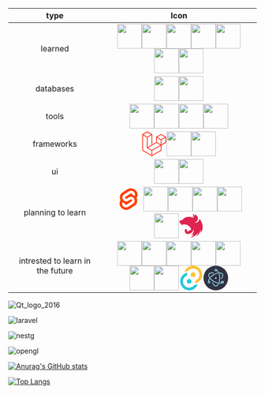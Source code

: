 | type           |                                                        Icon                                                        | 
|:-------------: | :---------------------------------------------------------------------------------------------------------------------------: | 
|    learned     |              <img height="50" src="https://user-images.githubusercontent.com/25181517/192158954-f88b5814-d510-4564-b285-dff7d6400dad.png"><img height="50" src="https://user-images.githubusercontent.com/25181517/183898674-75a4a1b1-f960-4ea9-abcb-637170a00a75.png"><img height="50" src="https://user-images.githubusercontent.com/25181517/117447155-6a868a00-af3d-11eb-9cfe-245df15c9f3f.png"><img height="50" src="https://user-images.githubusercontent.com/25181517/183568594-85e280a7-0d7e-4d1a-9028-c8c2209e073c.png"><img height="50" src="https://user-images.githubusercontent.com/25181517/117201156-9a724800-adec-11eb-9a9d-3cd0f67da4bc.png"><img height="50" src="https://user-images.githubusercontent.com/25181517/183423507-c056a6f9-1ba8-4312-a350-19bcbc5a8697.png"><img height="50" src="https://user-images.githubusercontent.com/25181517/183570228-6a040b9f-3ddf-47a2-a201-743121dac664.png">| 
| databases      |                                                            <img height="50" src="https://user-images.githubusercontent.com/25181517/183896128-ec99105a-ec1a-4d85-b08b-1aa1620b2046.png"><img height="50" src="https://user-images.githubusercontent.com/25181517/182884177-d48a8579-2cd0-447a-b9a6-ffc7cb02560e.png">|
| tools          |                     <img height="50" src="https://user-images.githubusercontent.com/25181517/192108891-d86b6220-e232-423a-bf5f-90903e6887c3.png"><img height="50" src="https://user-images.githubusercontent.com/25181517/192108372-f71d70ac-7ae6-4c0d-8395-51d8870c2ef0.png"><img height="50" src="https://user-images.githubusercontent.com/25181517/117207242-07d5a700-adf4-11eb-975e-be04e62b984b.png"><img height="50" src="https://user-images.githubusercontent.com/25181517/121401671-49102800-c959-11eb-9f6f-74d49a5e1774.png">|
| frameworks     |            <svg width="50" height="50" viewBox="0 0 256 264" version="1.1" xmlns="http://www.w3.org/2000/svg" xmlns:xlink="http://www.w3.org/1999/xlink" preserveAspectRatio="xMidYMid"><g><path d="M255.855641,59.619717 C255.950565,59.9710596 256,60.3333149 256,60.6972536 L256,117.265345 C256,118.743206 255.209409,120.108149 253.927418,120.843385 L206.448786,148.178786 L206.448786,202.359798 C206.448786,203.834322 205.665123,205.195421 204.386515,205.937838 L105.27893,262.990563 C105.05208,263.119455 104.804608,263.201946 104.557135,263.289593 C104.464333,263.320527 104.376687,263.377239 104.278729,263.403017 C103.585929,263.58546 102.857701,263.58546 102.164901,263.403017 C102.051476,263.372083 101.948363,263.310215 101.840093,263.26897 C101.613244,263.186479 101.376082,263.1143 101.159544,262.990563 L2.07258227,205.937838 C0.7913718,205.201819 0,203.837372 0,202.359798 L0,32.6555248 C0,32.2843161 0.0515567729,31.9234187 0.144358964,31.5728326 C0.175293028,31.454252 0.24747251,31.3459828 0.288717928,31.2274022 C0.366053087,31.0108638 0.438232569,30.7891697 0.55165747,30.5880982 C0.628992629,30.4540506 0.742417529,30.3457814 0.83521972,30.2220451 C0.953800298,30.0570635 1.06206952,29.8869261 1.20127281,29.7425672 C1.31985339,29.6239866 1.4745237,29.5363401 1.60857131,29.4332265 C1.75808595,29.3094903 1.89213356,29.1754427 2.06227091,29.0774848 L2.06742659,29.0774848 L51.6134853,0.551122364 C52.8901903,-0.183535768 54.4613221,-0.183535768 55.7380271,0.551122364 L105.284086,29.0774848 L105.294397,29.0774848 C105.459379,29.1805983 105.598582,29.3094903 105.748097,29.4280708 C105.882144,29.5311844 106.031659,29.6239866 106.15024,29.7374115 C106.294599,29.8869261 106.397712,30.0570635 106.521448,30.2220451 C106.609095,30.3457814 106.727676,30.4540506 106.799855,30.5880982 C106.918436,30.7943253 106.985459,31.0108638 107.06795,31.2274022 C107.109196,31.3459828 107.181375,31.454252 107.212309,31.5779883 C107.307234,31.9293308 107.355765,32.2915861 107.356668,32.6555248 L107.356668,138.651094 L148.643332,114.878266 L148.643332,60.6920979 C148.643332,60.3312005 148.694889,59.9651474 148.787691,59.619717 C148.823781,59.4959808 148.890804,59.3877116 148.93205,59.269131 C149.014541,59.0525925 149.08672,58.8308984 149.200145,58.629827 C149.27748,58.4957794 149.390905,58.3875102 149.478552,58.2637739 C149.602288,58.0987922 149.705401,57.9286549 149.84976,57.7842959 C149.968341,57.6657153 150.117856,57.5780688 150.251903,57.4749553 C150.406573,57.351219 150.540621,57.2171714 150.705603,57.1192136 L150.710758,57.1192136 L200.261973,28.5928511 C201.538395,27.8571345 203.110093,27.8571345 204.386515,28.5928511 L253.932573,57.1192136 C254.107866,57.2223271 254.241914,57.351219 254.396584,57.4697996 C254.525476,57.5729132 254.674991,57.6657153 254.793572,57.7791402 C254.93793,57.9286549 255.041044,58.0987922 255.16478,58.2637739 C255.257582,58.3875102 255.371007,58.4957794 255.443187,58.629827 C255.561767,58.8308984 255.628791,59.0525925 255.711282,59.269131 C255.757683,59.3877116 255.824707,59.4959808 255.855641,59.619717 Z M247.740605,114.878266 L247.740605,67.8378666 L230.402062,77.8192579 L206.448786,91.6106946 L206.448786,138.651094 L247.745761,114.878266 L247.740605,114.878266 Z M198.194546,199.97272 L198.194546,152.901386 L174.633101,166.357704 L107.351512,204.757188 L107.351512,252.27191 L198.194546,199.97272 Z M8.25939501,39.7961379 L8.25939501,199.97272 L99.0921175,252.266755 L99.0921175,204.762344 L51.6392637,177.906421 L51.6237967,177.89611 L51.603174,177.885798 C51.443348,177.792996 51.3093004,177.658949 51.1597857,177.545524 C51.0308938,177.44241 50.8813791,177.359919 50.7679542,177.246494 L50.7576429,177.231027 C50.6235953,177.102135 50.5307931,176.942309 50.4173682,176.79795 C50.3142546,176.658747 50.1905184,176.540167 50.1080276,176.395808 L50.1028719,176.380341 C50.0100697,176.22567 49.9533572,176.040066 49.8863334,175.864773 C49.8193096,175.710103 49.7316631,175.565744 49.6904177,175.400762 L49.6904177,175.395606 C49.6388609,175.19969 49.6285496,174.993463 49.6079269,174.792392 C49.5873041,174.637722 49.5460587,174.483051 49.5460587,174.328381 L49.5460587,174.31807 L49.5460587,63.5689658 L25.5979377,49.7723734 L8.25939501,39.8012935 L8.25939501,39.7961379 Z M53.6809119,8.89300821 L12.3994039,32.6555248 L53.6706006,56.4180414 L94.9469529,32.6503692 L53.6706006,8.89300821 L53.6809119,8.89300821 Z M75.1491521,157.19091 L99.0972731,143.404629 L99.0972731,39.7961379 L81.7587304,49.7775291 L57.8054537,63.5689658 L57.8054537,167.177457 L75.1491521,157.19091 Z M202.324244,36.934737 L161.047891,60.6972536 L202.324244,84.4597702 L243.59544,60.6920979 L202.324244,36.934737 Z M198.194546,91.6106946 L174.24127,77.8192579 L156.902727,67.8378666 L156.902727,114.878266 L180.850848,128.664547 L198.194546,138.651094 L198.194546,91.6106946 Z M103.216659,197.616575 L163.759778,163.052915 L194.023603,145.781396 L152.778185,122.034346 L105.289242,149.374903 L62.0073307,174.292291 L103.216659,197.616575 Z" fill="#FF2D20"></path></g></svg><img height="50" src="https://user-images.githubusercontent.com/25181517/183897015-94a058a6-b86e-4e42-a37f-bf92061753e5.png"><img height="50" src="https://user-images.githubusercontent.com/25181517/183859966-a3462d8d-1bc7-4880-b353-e2cbed900ed6.png">|
|ui              |              <img height="50" src="https://user-images.githubusercontent.com/25181517/202896760-337261ed-ee92-4979-84c4-d4b829c7355d.png"><img height="50" src="https://user-images.githubusercontent.com/25181517/183898054-b3d693d4-dafb-4808-a509-bab54cf5de34.png">|
|planning to learn|           <svg xmlns="http://www.w3.org/2000/svg" width="50" height="50" viewBox="0 0 107 128"><path d="M94.1566,22.8189c-10.4-14.8851-30.94-19.2971-45.7914-9.8348L22.2825,29.6078A29.9234,29.9234,0,0,0,8.7639,49.6506a31.5136,31.5136,0,0,0,3.1076,20.2318A30.0061,30.0061,0,0,0,7.3953,81.0653a31.8886,31.8886,0,0,0,5.4473,24.1157c10.4022,14.8865,30.9423,19.2966,45.7914,9.8348L84.7167,98.3921A29.9177,29.9177,0,0,0,98.2353,78.3493,31.5263,31.5263,0,0,0,95.13,58.117a30,30,0,0,0,4.4743-11.1824,31.88,31.88,0,0,0-5.4473-24.1157" style="fill:#ff3e00"/><path d="M45.8171,106.5815A20.7182,20.7182,0,0,1,23.58,98.3389a19.1739,19.1739,0,0,1-3.2766-14.5025,18.1886,18.1886,0,0,1,.6233-2.4357l.4912-1.4978,1.3363.9815a33.6443,33.6443,0,0,0,10.203,5.0978l.9694.2941-.0893.9675a5.8474,5.8474,0,0,0,1.052,3.8781,6.2389,6.2389,0,0,0,6.6952,2.485,5.7449,5.7449,0,0,0,1.6021-.7041L69.27,76.281a5.4306,5.4306,0,0,0,2.4506-3.631,5.7948,5.7948,0,0,0-.9875-4.3712,6.2436,6.2436,0,0,0-6.6978-2.4864,5.7427,5.7427,0,0,0-1.6.7036l-9.9532,6.3449a19.0329,19.0329,0,0,1-5.2965,2.3259,20.7181,20.7181,0,0,1-22.2368-8.2427,19.1725,19.1725,0,0,1-3.2766-14.5024,17.9885,17.9885,0,0,1,8.13-12.0513L55.8833,23.7472a19.0038,19.0038,0,0,1,5.3-2.3287A20.7182,20.7182,0,0,1,83.42,29.6611a19.1739,19.1739,0,0,1,3.2766,14.5025,18.4,18.4,0,0,1-.6233,2.4357l-.4912,1.4978-1.3356-.98a33.6175,33.6175,0,0,0-10.2037-5.1l-.9694-.2942.0893-.9675a5.8588,5.8588,0,0,0-1.052-3.878,6.2389,6.2389,0,0,0-6.6952-2.485,5.7449,5.7449,0,0,0-1.6021.7041L37.73,51.719a5.4218,5.4218,0,0,0-2.4487,3.63,5.7862,5.7862,0,0,0,.9856,4.3717,6.2437,6.2437,0,0,0,6.6978,2.4864,5.7652,5.7652,0,0,0,1.602-.7041l9.9519-6.3425a18.978,18.978,0,0,1,5.2959-2.3278,20.7181,20.7181,0,0,1,22.2368,8.2427,19.1725,19.1725,0,0,1,3.2766,14.5024,17.9977,17.9977,0,0,1-8.13,12.0532L51.1167,104.2528a19.0038,19.0038,0,0,1-5.3,2.3287" style="fill:#fff"/></svg> <img height="50" src="https://user-images.githubusercontent.com/25181517/183890598-19a0ac2d-e88a-4005-a8df-1ee36782fde1.png"><img height="50" src="https://user-images.githubusercontent.com/25181517/186150365-da1eccce-6201-487c-8649-45e9e99435fd.png"><img height="50" src="https://user-images.githubusercontent.com/25181517/186150304-1568ffdf-4c62-4bdc-9cf1-8d8efcea7c5b.png"><img height="50" src="https://user-images.githubusercontent.com/25181517/192106073-90fffafe-3562-4ff9-a37e-c77a2da0ff58.png"><img height="50" src="./opengl.png"><svg height="50" viewBox="0 0 264.58333 255.58751" width="50" xmlns="http://www.w3.org/2000/svg"><path d="m153.33845 45.652481c-1.80934 0-3.48944.387729-5.04032.904673 3.29558 2.19706 5.10493 5.104961 6.00963 8.400551.0648.45233.19386.775444.25856 1.227759.0648.387729.12916.775444.12916 1.163171.2586 5.686509-1.48628 6.397323-2.71403 9.757543-1.87398 4.329529-1.35704 8.982133.90466 12.730079.19387.452318.45234.969275.77546 1.421618-2.45558-16.348759 11.17919-18.804304 13.69932-23.90924.19386-4.458761-3.48944-7.431263-6.39731-9.499092-2.77864-1.680104-5.29884-2.197062-7.62513-2.197062zm20.54903 3.683318c-.25858 1.486247-.0647 1.09853-.12913 1.873973-.0647.516945-.0647 1.163157-.12914 1.680102-.12914.516959-.2586 1.033904-.45236 1.550886-.12913.516945-.32309 1.033903-.51694 1.550847-.2586.516983-.45234.969301-.71082 1.486258-.19385.258585-.32309.516945-.51695.775443-.12914.193857-.25858.387715-.38771.581572-.32309.452355-.64621.904673-.96929 1.292387-.38774.387729-.71083.840046-1.16319 1.163171v.0647c-.38771.3231-.77543.710815-1.22775 1.033903-1.35702 1.033902-2.90787 1.809344-4.32952 2.778644-.45231.323088-.90468.581587-1.29238.9693-.45233.323088-.84006.646176-1.22776 1.033903-.45236.387715-.77545.775442-1.16318 1.227784-.32309.387728-.7108.840048-.96927 1.292402-.32312.452317-.6462.904661-.9047 1.35699-.25857.516944-.45233.969299-.71081 1.486245-.19385.516944-.38773.969301-.51695 1.486244-.19386.581586-.3231 1.098544-.45234 1.615514-.0647.258583-.0647.58156-.12914.840045-.0648.258584-.0648.516945-.12913.775443 0 .516944-.0647 1.09853-.0647 1.615475 0 .387727 0 .775441.0647 1.163169 0 .516946.0647 1.033892.19385 1.615476.0647.516944.19384 1.033902.32312 1.550885.19386.516944.3231 1.033902.51694 1.550847.12916.323126.32309.646213.45236.904673l-14.86252-5.75114c-2.52018-.710815-4.9757-1.35699-7.49588-1.938576-1.357-.323087-2.714-.646198-4.07102-.969299-3.87719-.77543-7.81895-1.356991-11.76076-1.744705-.12913 0-.19385-.06471-.32309-.06471-3.8772-.387714-7.68973-.581572-11.5669-.581572-2.84328 0-5.68656.129131-8.465201.323088-3.941798.258584-7.883602.775442-11.825373 1.421617-.969302.129144-1.938602.323125-2.907905.516984-2.003199.387689-3.941771.840044-5.815742 1.292386-.9693.258584-1.938602.516958-2.907903.775419-.96927.387713-1.87394.84007-2.778642 1.227784-.710811.323088-1.421619.646187-2.132431.9693-.129139.06471-.25858.06471-.32309.129144-.64621.323087-1.22779.581547-1.809341.904671-.193861.06471-.323122.129132-.452351.193859-.71081.323089-1.421618.710803-2.003201 1.033902-.45235.193858-.90467.452343-1.292389.646213-.193862.129131-.452353.258572-.581582.323088-.581579.323088-1.16316.646174-1.680111.9693-.581581.323087-1.098532.646175-1.550882.969263-.452318.323125-.904667.581585-1.29239.904672-.06474.06471-.129139.06471-.193861.129145-.387719.258583-.840039.581571-1.227758.904696 0 0-.06473.0647-.12914.129142-.32309.258584-.646212.516947-.969301.775407-.129138.06471-.258581.193857-.38772.258583-.32309.258586-.64618.581586-.969271.84007-.06473.129143-.193859.193858-.258581.258585-.38772.387715-.775441.710802-1.163161 1.09853-.06473 0-.06473.06471-.129139.129131-.38772.3231-.775439.710816-1.163159 1.098543-.06473.06471-.06473.12913-.12914.12913-.32309.323089-.64618.646213-.969301 1.033902-.129137.129143-.32309.258586-.452319.387715-.32309.387728-.710811.775443-1.09853 1.163171-.06473.129132-.19386.193858-.258582.323087-.516952.516983-.969302 1.033928-1.486252 1.550885-.06473.06471-.129138.129128-.193859.193858-1.033931 1.098529-2.132463 2.197059-3.295594 3.166352-1.163159 1.0339-2.390922 2.0032-3.618711 2.84325-1.292392.9047-2.520152 1.68011-3.877173 2.45555-1.292392.71079-2.649412 1.35701-4.071032 1.9386-1.357022.58157-2.778641 1.09854-4.200264 1.55085-2.714041.58157-5.492684 1.68011-7.883605 1.87397-.51695 0-1.098531.12915-1.615482.19385-.581578.12914-1.098529.25859-1.615479.38774-.516951.19384-1.033931.38771-1.550883.58156-.516951.19386-1.033901.45235-1.550852.71083-.45235.32308-.969299.58157-1.421651.90466-.452322.32309-.904672.7108-1.292393 1.09853-.452319.32312-.904669.77545-1.29239 1.16315-.387721.45237-.77544.84008-1.0985304 1.29239-.3230901.51695-.7108108.96931-.9693016 1.48627-.32309.45235-.6461799.96929-.9046707 1.48622-.2585815.58161-.5169498 1.09855-.7108107 1.68014-.1938599.51695-.3877199 1.09852-.5815799 1.68011-.1291382.51694-.2585813 1.0339-.3230898 1.55083 0 .0648-.064719.12916-.064719.19387-.1291392.58161-.1291392 1.35706-.1938608 1.74479-.064719.45232-.1291373.84002-.1291373 1.29238 0 .25858 0 .58155.064719.84003.064719.45236.1291371.84007.2585814 1.22782.1291382.38766.2585815.77539.4523201 1.16312v.0647c.1938599.38775.4523506.77545.7108108 1.16317.2585814.38772.5169804.77544.8400704 1.16317.3230899.32309.7108109.71078 1.0985304 1.03389.3877209.38772.7754421.71081 1.2277611 1.0339 1.550881 1.35703 1.938601 1.80938 3.941806 2.84327.323087.19387.64621.32311 1.03393.51697.06473 0 .129139.0647.193859.0647 0 .12913 0 .19387.06473.32313.06472.51696.193859 1.03389.32309 1.55086.129138.58158.323121 1.09855.516981 1.55087.19386.38773.32309.77543.516951 1.16317.06472.12915.12914.25858.19386.32309.258581.51694.51695.96932.77541 1.42162.323121.45233.64621.90466.969299 1.35703.323092.3877.710813.84004 1.098532 1.22775.387721.38773.775442.71083 1.227793 1.09852 0 0 .06473.0648.129137.0648.387722.32312.77544.64622 1.163162.90466.45232.32311.90467.58157 1.421619.84007.452351.25858.969302.51695 1.486252.71082.387721.19386.84004.32311 1.292392.45234.06473.0648.129138.0648.258582.12916.258581.0648.581548.12912.840039.19384-.193859 3.48945-.258582 6.78504.258583 7.94822.58155 1.29238 3.424821-2.64941 6.268094-7.17277-.387719 4.45875-.646211 9.6929 0 11.24381.710809 1.61545 4.587982-3.42487 7.948203-8.98215 45.815262-10.59757 87.62418 21.066 92.01829 65.78273-.84006-6.97892-9.43446-10.85608-13.37623-9.88677-1.93861 4.78183-5.2342 10.92068-10.53299 14.73324.45233-4.2649.25856-8.65901-.64619-12.92392-1.42165 5.94501-4.2003 11.50232-8.01287 16.28415-6.138857.45232-12.277729-2.52019-15.50872-6.97891-.258582-.19388-.323091-.58159-.516951-.84006-.193862-.45238-.387719-.90467-.516951-1.35703-.193859-.45232-.323089-.90467-.387719-1.35699-.06473-.45236-.06473-.90469-.06473-1.42163 0-.32312 0-.6462 0-.96928.06473-.45238.19386-.90471.323091-1.35705.129138-.45232.25858-.90467.45235-1.35701.258582-.45231.45232-.90466.775441-1.35698 1.09853-3.10178 1.09853-5.62192-.90467-7.10816-.387721-.25858-.775441-.45236-1.227791-.64622-.258584-.0647-.581582-.19386-.84004-.25857-.193861-.0647-.32309-.12916-.516951-.19387-.452351-.12914-.904702-.25859-1.357022-.32309-.45235-.12913-.90467-.19386-1.35702-.19386-.452321-.0648-.969303-.12914-1.421622-.12914-.323089 0-.64621.0647-.969301.0647-.516949 0-.969299.0648-1.421621.19386-.45235.0648-.904669.12913-1.357019.25856-.452322.12915-.904673.25859-1.357023.45238-.452319.19385-.840041.38771-1.292389.58157-.38769.19387-.775412.45232-1.227761.64618-15.056371 9.82217-6.074235 32.82674 4.200264 39.48256-3.877175.71081-7.818947 1.5509-8.917479 2.39092-.06473.0647-.129138.12915-.129138.12915 2.778642 1.68009 5.686516 3.10173 8.723616 4.32949 4.135665 1.35702 8.529786 2.58479 10.468387 3.10176v.0647c5.363424 1.09854 10.79148 1.48626 16.284139 1.16317 28.62649-2.00321 52.0834-23.78003 56.3483-52.47111.12914.58159.25858 1.09852.38772 1.68012.19387 1.16312.45232 2.3909.58155 3.61867v.0648c.12914.58158.19386 1.16315.25858 1.6801v.25859c.0648.58157.12915 1.16316.12915 1.6801.0647.71082.12914 1.42162.12914 2.13247v1.0339c0 .32312.0647.7108.0647 1.03392 0 .38773-.0647.77542-.0647 1.16314v.90467c0 .45236-.0648.84006-.0648 1.2924 0 .25856 0 .51696-.0647.84006 0 .45236-.0647.90466-.0647 1.42162-.0648.19386-.0648.38772-.0648.58159-.0647.51696-.12914.9693-.19387 1.48626 0 .19387 0 .38771-.0647.58159-.0648.64617-.19385 1.22777-.25855 1.87394v.0648.0647c-.12914.58157-.2586 1.22776-.38775 1.80933v.19387c-.12912.58156-.25858 1.16316-.3877 1.74471 0 .0648-.0647.19387-.0647.25856-.12916.5816-.2586 1.16317-.45232 1.74478v.19384c-.19386.64617-.38773 1.22776-.51698 1.80934-.0647.0647-.0647.12914-.0647.12914-.19387.64621-.38771 1.29239-.58155 1.93858-.25858.64621-.45234 1.22778-.71081 1.87398-.25857.6462-.45236 1.2924-.71083 1.87396-.25859.64622-.51697 1.2278-.77543 1.87397h-.0648c-.2586.58157-.51699 1.22779-.8401 1.80938-.0647.19383-.12912.32309-.19384.4523-.0647.0648-.0647.12914-.12914.19388-4.20026 8.46514-10.40377 15.89639-18.15809 21.71217-.51695.32309-1.03392.71082-1.55086 1.09852-.12915.12915-.32312.19388-.45235.32309-.45235.3231-.90468.64618-1.42161.96931l.19385.38772h.0647c.90466-.12913 1.80934-.25858 2.71402-.38772h.0647c1.68012-.25858 3.36023-.58158 5.04035-.90467.45231-.0648.9693-.19385 1.42161-.32312.32309-.0648.58158-.12913.90467-.19386.45235-.0648.90468-.19386 1.35704-.25857.3877-.12914.77543-.19388 1.16314-.3231 6.46195-1.55089 12.73007-3.68335 18.73965-6.20349-10.27448 14.02243-24.03847 25.33087-40.12874 32.76212 7.43127-.51696 14.86251-1.74472 22.03528-3.81254 26.0417-7.68977 47.94772-25.20165 61.06549-48.7878-2.6494 14.92714-8.5944 29.14344-17.38265 41.55041 6.26809-4.13569 12.01923-8.91753 17.25342-14.34557 14.47478-15.12097 23.97388-34.31296 27.20483-54.92665 2.19708 10.2099 2.84328 20.74293 1.87398 31.14666 46.65534-65.07192 3.87717-132.53476-14.02244-150.305141-.0648-.129133-.12914-.193858-.12914-.323089-.0648.0647-.0648.0647-.0648.129144 0-.06471 0-.06471-.0647-.129144 0 .775442-.0647 1.550848-.12914 2.326291-.19387 1.48625-.38771 2.907879-.64621 4.329529-.32308 1.42162-.71081 2.84322-1.09854 4.26488-.45232 1.35699-.96925 2.77862-1.55085 4.13565-.58158 1.29237-1.22778 2.64939-1.93859 3.9418-.71082 1.22778-1.48625 2.52016-2.32629 3.6833-.84006 1.2278-1.74474 2.39093-2.64943 3.48944-.96931 1.16318-2.00319 2.1971-3.03712 3.23101-.64618.58158-1.22775 1.09853-1.87398 1.61546-.51694.45236-.96927.84009-1.48625 1.29239-1.16314.90468-2.32629 1.74474-3.61867 2.52019-1.22778.77542-2.52014 1.55086-3.81254 2.19707-1.35702.64619-2.71404 1.22776-4.07104 1.80935-1.35702.51693-2.77864.96928-4.20031 1.35701-1.42161.3877-2.90785.71081-4.32949.96928-1.48623.25858-2.97249.38771-4.39412.51697-1.03392.0647-2.06782.12915-3.10175.12915-1.48626 0-2.97248-.12915-4.39412-.25858-1.48624-.12914-2.97251-.32314-4.39413-.64623-1.48625-.25858-2.9079-.64621-4.32953-1.09851h-.0647c1.42163-.12914 2.84327-.2586 4.26492-.51697 1.48622-.25858 2.90785-.58156 4.3295-.96931 1.42162-.38771 2.84325-.84006 4.20026-1.357 1.42162-.51696 2.77865-1.16313 4.07105-1.80936 1.357-.64621 2.58478-1.357 3.87716-2.13244 1.22776-.84005 2.45554-1.68009 3.61869-2.58479 1.16316-.90466 2.26167-1.87394 3.29562-2.90786 1.09853-.96932 2.06781-2.06784 3.03711-3.16638.96927-1.16312 1.87396-2.32628 2.71402-3.48944.12915-.19387.25859-.45232.38774-.64619.64617-1.03392 1.29235-2.06783 1.87392-3.10176.71083-1.29239 1.35704-2.58479 1.9386-3.94177.58159-1.35702 1.09855-2.71405 1.55089-4.13566.45232-1.35703.77542-2.77864 1.09853-4.200258.25859-1.486258.51694-2.90791.64619-4.329528.12914-1.486244.25857-2.972503.25857-4.394119 0-1.033928-.0648-2.06783-.12912-3.101733-.12915-1.486246-.32311-2.9079-.51696-4.329519-.25859-1.486257-.58157-2.907873-.96931-4.329529-.45231-1.356991-.90467-2.778634-1.42161-4.135623-.51699-1.357028-1.16315-2.714042-1.80938-4.006443-.71081-1.292388-1.42161-2.584776-2.19704-3.812536-.84005-1.22776-1.68013-2.390917-2.5848-3.554087-.96927-1.098531-1.93857-2.19706-2.97251-3.29559-.51694-.516947-1.09853-1.098532-1.6801-1.615476-2.90787-2.2617-5.945-4.394159-8.9821-6.332732-.45233-.258574-.84005-.452342-1.2924-.646212-2.13246-1.356992-4.13566-2.067831-6.13885-2.714007z" fill="#e0234e" fill-rule="evenodd" transform="translate(0 -41.412487)"/></svg>|
|intrested to learn in the future|          <img height="50" src="https://user-images.githubusercontent.com/25181517/188324036-d704ac9a-6e61-4722-b978-254b25b61bed.png"><img height="50" src="https://user-images.githubusercontent.com/25181517/189715289-df3ee512-6eca-463f-a0f4-c10d94a06b2f.png"><img height="50" src="https://user-images.githubusercontent.com/25181517/192599922-3a8ceb1c-ff1d-40bc-b73c-99ea1182d8ad.png"><img height="50" src="https://user-images.githubusercontent.com/25181517/187955005-f4ca6f1a-e727-497b-b81b-93fb9726268e.png"><img height="50" src="https://user-images.githubusercontent.com/25181517/192107856-aa92c8b1-b615-47c3-9141-ed0d29a90239.png"><img height="50" src="https://user-images.githubusercontent.com/25181517/192158956-48192682-23d5-4bfc-9dfb-6511ade346bc.png"><img height="50" src="https://user-images.githubusercontent.com/25181517/189716855-2c69ca7a-5149-4647-936d-780610911353.png"><svg width="50" height="50" viewBox="0 0 256 289" version="1.1" xmlns="http://www.w3.org/2000/svg" xmlns:xlink="http://www.w3.org/1999/xlink" preserveAspectRatio="xMidYMid"><g><path d="M178.496537,104.930808 C178.496537,120.084789 166.211808,132.369518 151.057827,132.369518 C135.903846,132.369518 123.619117,120.084789 123.619117,104.930808 C123.619117,89.7768271 135.903846,77.4920982 151.057827,77.4920982 C166.211808,77.4920982 178.496537,89.7768271 178.496537,104.930808 L178.496537,104.930808 Z" fill="#FFC131"></path><circle fill="#24C8DB" transform="translate(104.910905, 183.505296) rotate(180.000000) translate(-104.910905, -183.505296) " cx="104.910905" cy="183.505296" r="27.43871"></circle><path d="M207.930789,192.859402 C196.903242,199.988468 184.633759,204.980878 171.761581,207.576528 C175.492052,196.940829 176.729513,185.590328 175.378501,174.400633 C205.331921,163.929437 225.19973,135.436855 224.670689,103.710314 C224.141649,71.9837732 203.334922,44.1694396 173.049037,34.7027353 C142.763153,25.2360309 109.81978,36.2492602 91.3162718,62.0266434 C77.3552077,63.5974626 63.76947,67.5634855 51.1559781,73.7504559 C64.8599422,29.5355208 105.956668,-0.445123293 152.244425,0.00500014704 C198.532183,0.455123587 239.038101,31.2293093 251.879622,75.7023849 C264.721143,120.17546 246.854085,167.804739 207.930789,192.859402 L207.930789,192.859402 Z M52.4031922,92.8328315 L78.0958024,95.9508667 C78.6785818,90.9892674 79.7651054,86.0999113 81.3385591,81.3584618 C71.1758781,83.7210695 61.4231351,87.5885365 52.4031922,92.8328315 L52.4031922,92.8328315 Z" fill="#FFC131"></path><path d="M47.9132215,95.5767025 C59.0070613,88.3748885 71.3642836,83.3388972 84.3318729,80.7348548 C80.4092975,91.3689001 79.0006191,102.766389 80.2160664,114.035471 C50.3687066,124.653897 30.6674546,153.183397 31.3099018,184.856778 C31.9523489,216.53016 52.7942769,244.237302 83.0476678,253.636674 C113.301059,263.036046 146.174554,252.017653 164.65246,226.284739 C178.605962,224.753189 192.191364,220.829455 204.812754,214.685648 C191.075002,258.852536 149.999038,288.783905 103.747182,288.330443 C57.4953265,287.87698 17.0141083,257.146007 4.14495666,212.71826 C-8.72419499,168.290513 9.06449061,120.680804 47.9132215,95.5767025 L47.9132215,95.5767025 Z M203.440819,195.603273 L202.941933,195.852715 L203.440819,195.603273 Z" fill="#24C8DB"></path> </g></svg><svg width="50" height="50" viewBox="0 0 128 128" fill="none" xmlns="http://www.w3.org/2000/svg"><circle cx="64" cy="64" r="64" fill="#2F3242"/><path d="M51.3954 39.5028C52.3733 39.6812 53.3108 39.033 53.4892 38.055C53.6676 37.0771 53.0194 36.1396 52.0414 35.9612L51.3954 39.5028ZM28.6153 43.5751L30.1748 44.4741L30.1748 44.4741L28.6153 43.5751ZM28.9393 60.9358C29.4332 61.7985 30.5329 62.0976 31.3957 61.6037C32.2585 61.1098 32.5575 60.0101 32.0636 59.1473L28.9393 60.9358ZM37.6935 66.7457C37.025 66.01 35.8866 65.9554 35.1508 66.6239C34.415 67.2924 34.3605 68.4308 35.029 69.1666L37.6935 66.7457ZM53.7489 81.7014L52.8478 83.2597L53.7489 81.7014ZM96.9206 89.515C97.7416 88.9544 97.9526 87.8344 97.3919 87.0135C96.8313 86.1925 95.7113 85.9815 94.8904 86.5422L96.9206 89.515ZM52.0414 35.9612C46.4712 34.9451 41.2848 34.8966 36.9738 35.9376C32.6548 36.9806 29.0841 39.1576 27.0559 42.6762L30.1748 44.4741C31.5693 42.0549 34.1448 40.3243 37.8188 39.4371C41.5009 38.5479 46.1547 38.5468 51.3954 39.5028L52.0414 35.9612ZM27.0559 42.6762C24.043 47.9029 25.2781 54.5399 28.9393 60.9358L32.0636 59.1473C28.6579 53.1977 28.1088 48.0581 30.1748 44.4741L27.0559 42.6762ZM35.029 69.1666C39.6385 74.24 45.7158 79.1355 52.8478 83.2597L54.6499 80.1432C47.8081 76.1868 42.0298 71.5185 37.6935 66.7457L35.029 69.1666ZM52.8478 83.2597C61.344 88.1726 70.0465 91.2445 77.7351 92.3608C85.359 93.4677 92.2744 92.6881 96.9206 89.515L94.8904 86.5422C91.3255 88.9767 85.4902 89.849 78.2524 88.7982C71.0793 87.7567 62.809 84.8612 54.6499 80.1432L52.8478 83.2597ZM105.359 84.9077C105.359 81.4337 102.546 78.6127 99.071 78.6127V82.2127C100.553 82.2127 101.759 83.4166 101.759 84.9077H105.359ZM99.071 78.6127C95.5956 78.6127 92.7831 81.4337 92.7831 84.9077H96.3831C96.3831 83.4166 97.5892 82.2127 99.071 82.2127V78.6127ZM92.7831 84.9077C92.7831 88.3817 95.5956 91.2027 99.071 91.2027V87.6027C97.5892 87.6027 96.3831 86.3988 96.3831 84.9077H92.7831ZM99.071 91.2027C102.546 91.2027 105.359 88.3817 105.359 84.9077H101.759C101.759 86.3988 100.553 87.6027 99.071 87.6027V91.2027Z" fill="#A2ECFB"/><path d="M91.4873 65.382C90.8456 66.1412 90.9409 67.2769 91.7002 67.9186C92.4594 68.5603 93.5951 68.465 94.2368 67.7058L91.4873 65.382ZM99.3169 43.6354L97.7574 44.5344L99.3169 43.6354ZM84.507 35.2412C83.513 35.2282 82.6967 36.0236 82.6838 37.0176C82.6708 38.0116 83.4661 38.8279 84.4602 38.8409L84.507 35.2412ZM74.9407 39.8801C75.9127 39.6716 76.5315 38.7145 76.323 37.7425C76.1144 36.7706 75.1573 36.1517 74.1854 36.3603L74.9407 39.8801ZM53.7836 46.3728L54.6847 47.931L53.7836 46.3728ZM25.5491 80.9047C25.6932 81.8883 26.6074 82.5688 27.5911 82.4247C28.5747 82.2806 29.2552 81.3664 29.1111 80.3828L25.5491 80.9047ZM94.2368 67.7058C97.8838 63.3907 100.505 58.927 101.752 54.678C103.001 50.4213 102.9 46.2472 100.876 42.7365L97.7574 44.5344C99.1494 46.9491 99.3603 50.0419 98.2974 53.6644C97.2323 57.2945 94.9184 61.3223 91.4873 65.382L94.2368 67.7058ZM100.876 42.7365C97.9119 37.5938 91.7082 35.335 84.507 35.2412L84.4602 38.8409C91.1328 38.9278 95.7262 41.0106 97.7574 44.5344L100.876 42.7365ZM74.1854 36.3603C67.4362 37.8086 60.0878 40.648 52.8826 44.8146L54.6847 47.931C61.5972 43.9338 68.5948 41.2419 74.9407 39.8801L74.1854 36.3603ZM52.8826 44.8146C44.1366 49.872 36.9669 56.0954 32.1491 62.3927C27.3774 68.63 24.7148 75.2115 25.5491 80.9047L29.1111 80.3828C28.4839 76.1026 30.4747 70.5062 35.0084 64.5802C39.496 58.7143 46.2839 52.7889 54.6847 47.931L52.8826 44.8146Z" fill="#A2ECFB"/><path d="M49.0825 87.2295C48.7478 86.2934 47.7176 85.8059 46.7816 86.1406C45.8455 86.4753 45.358 87.5055 45.6927 88.4416L49.0825 87.2295ZM78.5635 96.4256C79.075 95.5732 78.7988 94.4675 77.9464 93.9559C77.0941 93.4443 75.9884 93.7205 75.4768 94.5729L78.5635 96.4256ZM79.5703 85.1795C79.2738 86.1284 79.8027 87.1379 80.7516 87.4344C81.7004 87.7308 82.71 87.2019 83.0064 86.2531L79.5703 85.1795ZM84.3832 64.0673H82.5832H84.3832ZM69.156 22.5301C68.2477 22.1261 67.1838 22.535 66.7799 23.4433C66.3759 24.3517 66.7848 25.4155 67.6931 25.8194L69.156 22.5301ZM45.6927 88.4416C47.5994 93.7741 50.1496 98.2905 53.2032 101.505C56.2623 104.724 59.9279 106.731 63.9835 106.731V103.131C61.1984 103.131 58.4165 101.765 55.8131 99.0249C53.2042 96.279 50.8768 92.2477 49.0825 87.2295L45.6927 88.4416ZM63.9835 106.731C69.8694 106.731 74.8921 102.542 78.5635 96.4256L75.4768 94.5729C72.0781 100.235 68.0122 103.131 63.9835 103.131V106.731ZM83.0064 86.2531C85.0269 79.7864 86.1832 72.1831 86.1832 64.0673H82.5832C82.5832 71.8536 81.4723 79.0919 79.5703 85.1795L83.0064 86.2531ZM86.1832 64.0673C86.1832 54.1144 84.4439 44.922 81.4961 37.6502C78.5748 30.4436 74.3436 24.8371 69.156 22.5301L67.6931 25.8194C71.6364 27.5731 75.3846 32.1564 78.1598 39.0026C80.9086 45.7836 82.5832 54.507 82.5832 64.0673H86.1832Z" fill="#A2ECFB"/><path fill-rule="evenodd" clip-rule="evenodd" d="M103.559 84.9077C103.559 82.4252 101.55 80.4127 99.071 80.4127C96.5924 80.4127 94.5831 82.4252 94.5831 84.9077C94.5831 87.3902 96.5924 89.4027 99.071 89.4027C101.55 89.4027 103.559 87.3902 103.559 84.9077V84.9077Z" stroke="#A2ECFB" stroke-width="3.6" stroke-linecap="round"/><path fill-rule="evenodd" clip-rule="evenodd" d="M28.8143 89.4027C31.2929 89.4027 33.3023 87.3902 33.3023 84.9077C33.3023 82.4252 31.2929 80.4127 28.8143 80.4127C26.3357 80.4127 24.3264 82.4252 24.3264 84.9077C24.3264 87.3902 26.3357 89.4027 28.8143 89.4027V89.4027V89.4027Z" stroke="#A2ECFB" stroke-width="3.6" stroke-linecap="round"/><ellipse cx="63.9835" cy="23.2036" rx="4.48794" ry="4.495" stroke="#A2ECFB" stroke-width="3.6" stroke-linecap="round"/><path fill-rule="evenodd" clip-rule="evenodd" d="M64.8501 68.0857C62.6341 68.5652 60.451 67.1547 59.9713 64.9353C59.4934 62.7159 60.9007 60.5293 63.1167 60.0489C65.3326 59.5693 67.5157 60.9798 67.9954 63.1992C68.4742 65.4186 67.066 67.6052 64.8501 68.0857Z" fill="#A2ECFB"/></svg>|









![Qt_logo_2016](https://user-images.githubusercontent.com/109927235/216814101-9567fe30-e89b-434d-83d9-fd012f5f5d7c.svg)

![laravel](https://user-images.githubusercontent.com/109927235/216814086-699099d9-4c6c-4e63-b060-1fc02775fdf0.png)



![nestg](https://user-images.githubusercontent.com/109927235/216814104-a5727447-27a0-49a2-9d24-a8848e620259.svg)






![opengl](https://user-images.githubusercontent.com/109927235/216814107-a51cf793-2356-41ee-b85a-fdb785f45081.png)








<!-- ![Anurag's GitHub stats](https://github-readme-stats.vercel.app/api?username=/ilyes-guy&show_icons=true&theme=radical) -->
[![Anurag's GitHub stats](https://github-readme-stats.vercel.app/api?username=ilyes-guy&show_icons=true&theme=radical&count_private=true)](https://github.com/anuraghazra/github-readme-stats)


[![Top Langs](https://github-readme-stats.vercel.app/api/top-langs/?username=ilyes-guy&count_private=true)](https://github.com/anuraghazra/github-readme-stats)
